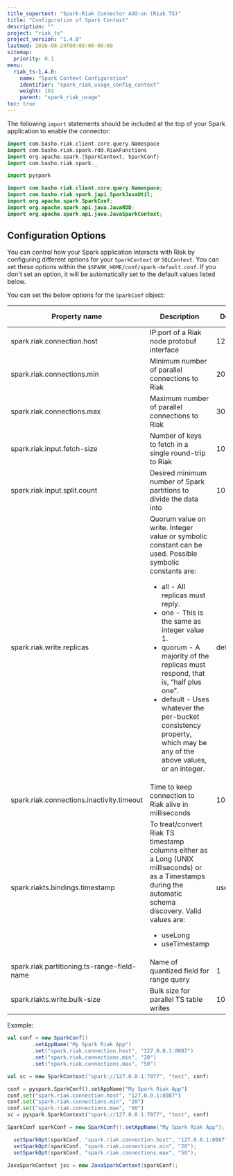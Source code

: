 ```yaml
---
title_supertext: "Spark-Riak Connector Add-on (Riak TS)"
title: "Configuration of Spark Context"
description: ""
project: "riak_ts"
project_version: "1.4.0"
lastmod: 2016-08-24T00:00:00-00:00
sitemap:
  priority: 0.1
menu:
  riak_ts-1.4.0:
    name: "Spark Context Configuration"
    identifier: "spark_riak_usage_config_context"
    weight: 101
    parent: "spark_riak_usage"
toc: true
---
```


The following `import` statements should be included at the top of your Spark application to enable the connector:

```scala
import com.basho.riak.client.core.query.Namespace
import com.basho.riak.spark.rdd.RiakFunctions
import org.apache.spark.{SparkContext, SparkConf}
import com.basho.riak.spark._
```

```python
import pyspark
```

```java
import com.basho.riak.client.core.query.Namespace;
import com.basho.riak.spark.japi.SparkJavaUtil;
import org.apache.spark.SparkConf;
import org.apache.spark.api.java.JavaRDD;
import org.apache.spark.api.java.JavaSparkContext;
```

## Configuration Options

You can control how your Spark application interacts with Riak by configuring different options for your `SparkContext` or `SQLContext`. You can set these options within the `$SPARK_HOME/conf/spark-default.conf`.  If you don't set an option, it will be automatically set to the default values listed below.

You can set the below options for the `SparkConf` object:

Property name                                  | Description                                       | Default value      | Riak Type
-----------------------------------------------|---------------------------------------------------|--------------------|-------------
spark.riak.connection.host                     | IP:port of a Riak node protobuf interface         | 127.0.0.1:8087     | KV/TS
spark.riak.connections.min                     | Minimum number of parallel connections to Riak    | 20                 | KV/TS
spark.riak.connections.max                     | Maximum number of parallel connections to Riak    | 30                 | KV/TS
spark.riak.input.fetch-size                    | Number of keys to fetch in a single round-trip to Riak | 1000          | KV
spark.riak.input.split.count                   | Desired minimum number of Spark partitions to divide the data into | 10| KV
spark.riak.write.replicas                      | Quorum value on write. Integer value or symbolic constant can be used. Possible symbolic constants are: <ul><li>all - All replicas must reply.</li><li>one - This is the same as integer value 1.</li><li>quorum - A majority of the replicas must respond, that is, “half plus one”.</li><li>default - Uses whatever the per-bucket consistency property, which may be any of the above values, or an integer.</li></ul>                                              | default | KV
spark.riak.connections.inactivity.timeout      | Time to keep connection to Riak alive in milliseconds | 1000 | KV/TS
spark.riakts.bindings.timestamp                | To treat/convert Riak TS timestamp columns either as a Long (UNIX milliseconds) or as a Timestamps during the automatic schema discovery. Valid values are: <ul><li>useLong</li><li>useTimestamp</li><ul> | useTimestamp | TS
spark.riak.partitioning.ts-range-field-name    | Name of quantized field for range query       | 1                  | TS
spark.riakts.write.bulk-size                   | Bulk size for parallel TS table writes            | 100                | TS

Example:

```scala
val conf = new SparkConf()
        .setAppName("My Spark Riak App")
        .set("spark.riak.connection.host", "127.0.0.1:8087")
        .set("spark.riak.connections.min", "20")
        .set("spark.riak.connections.max", "50")

val sc = new SparkContext("spark://127.0.0.1:7077", "test", conf)
```

```python
conf = pyspark.SparkConf().setAppName("My Spark Riak App")
conf.set("spark.riak.connection.host", "127.0.0.1:8087")
conf.set("spark.riak.connections.min", "20")
conf.set("spark.riak.connections.max", "50")
sc = pyspark.SparkContext("spark://127.0.0.1:7077", "test", conf)
```

```java
SparkConf sparkConf = new SparkConf().setAppName("My Spark Riak App");

  setSparkOpt(sparkConf, "spark.riak.connection.host", "127.0.0.1:8087");
  setSparkOpt(sparkConf, "spark.riak.connections.min", "20");
  setSparkOpt(sparkConf, "spark.riak.connections.max", "50");

JavaSparkContext jsc = new JavaSparkContext(sparkConf);
```
